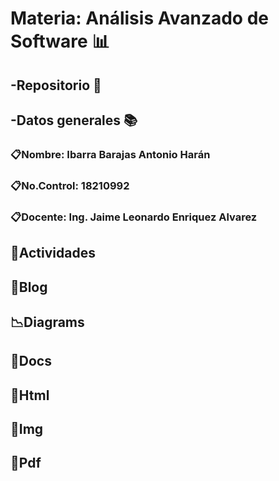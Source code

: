 # Materia: Análisis Avanzado de Software :bar_chart:

## -Repositorio :file_folder: 


## -Datos generales :books:
### :clipboard:Nombre: Ibarra Barajas Antonio Harán
### :clipboard:No.Control: 18210992
### :clipboard:Docente: Ing. Jaime Leonardo Enriquez Alvarez 



## :memo:Actividades
## :memo:Blog
## :chart_with_downwards_trend:Diagrams
## :page_facing_up:Docs
## :page_with_curl:Html
## :sunrise:Img
## :book:Pdf
